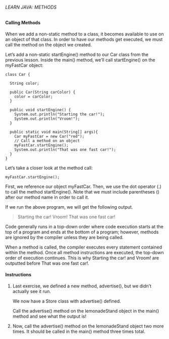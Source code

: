 ###### LEARN JAVA: METHODS

#### Calling Methods
When we add a non-static method to a class, it becomes available to use on an object of that class. In order to have our methods get executed, we must call the method on the object we created.

Let’s add a non-static startEngine() method to our Car class from the previous lesson. Inside the main() method, we’ll call startEngine() on the myFastCar object:
```
class Car {
 
  String color;
 
  public Car(String carColor) {
    color = carColor;
  }
 
  public void startEngine() {
    System.out.println("Starting the car!");
    System.out.println("Vroom!");
  }
 
  public static void main(String[] args){
    Car myFastCar = new Car("red");
    // Call a method on an object 
    myFastCar.startEngine();
    System.out.println("That was one fast car!");
  }
}
```
Let’s take a closer look at the method call:

```
myFastCar.startEngine();
```
First, we reference our object myFastCar. Then, we use the dot operator (.) to call the method startEngine(). Note that we must include parentheses () after our method name in order to call it.

If we run the above program, we will get the following output.

>Starting the car!
Vroom!
That was one fast car!

Code generally runs in a top-down order where code execution starts at the top of a program and ends at the bottom of a program; however, methods are ignored by the compiler unless they are being called.

When a method is called, the compiler executes every statement contained within the method. Once all method instructions are executed, the top-down order of execution continues. This is why Starting the car! and Vroom! are outputted before That was one fast car!.

#### Instructions

1. Last exercise, we defined a new method, advertise(), but we didn’t actually see it run.

    We now have a Store class with advertise() defined.

    Call the advertise() method on the lemonadeStand object in the main() method and see what the output is!

2. Now, call the advertise() method on the lemonadeStand object two more times. It should be called in the main() method three times total.